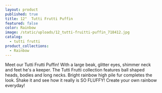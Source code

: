 ```yaml
---
layout: product
published: true
title: 12"  Tutti Frutti Puffin
featured: false
color: Rainbow
image: /static/uploads/12_tutti-fruitti-puffin_718412.jpg
catalog:
  - tutti frutti
product_collections:
  - Rainbow
---
```

Meet our Tutti Frutti Puffin! With a large beak, glitter eyes, shimmer neck and feet he's a keeper. The Tutti Frutti collection features ball shaped heads, bodies and long necks. Bright rainbow high pile fur completes the look. Shake it and see how it really is  SO FLUFFY! Create your own rainbow everyday!
